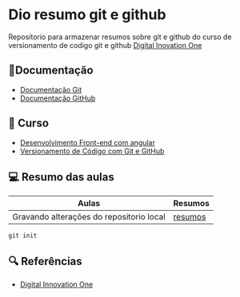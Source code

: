 
# Dio resumo git e github   
Repositorio para armazenar resumos sobre git e github do curso de versionamento de codigo git e github [Digital Inovation One](https://www.dio.me/)

## 📃Documentação 
- [Documentação Git](https://git-scm.com/docs/git/pt_BR)
- [Documentação GitHub](https://docs.github.com/pt)

## 📄 Curso
- [Desenvolvimento Front-end com angular](https://web.dio.me/track/7a55c727-bb2a-42a7-831b-6c38b4e83868)
- [Versionamento de Código com Git e GitHub](https://web.dio.me/course/versionamento-de-codigo-com-git-e-github/learning/f3cbaa66-efbd-4c25-842e-2069c188c066?back=/track/coding-future-banco-pan-desenvolvimento-frontend-com-angular&tab=undefined&moduleId=undefined)

## 💻 Resumo das aulas
| Aulas | Resumos |
|-------|---------|
|Gravando alterações do repositorio local|[resumos]()|

```
git init
```
## 🔍 Referências
- [Digital Innovation One](https://www.dio.me/)